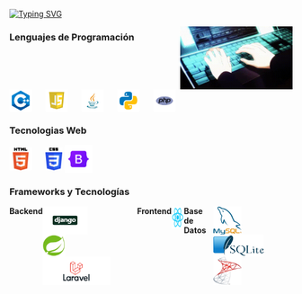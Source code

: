 [![Typing SVG](https://readme-typing-svg.demolab.com?font=Sofadi+One&weight=500&pause=2000&width=435&lines=Bienvenido+a+mi+perfil+de+GitHub)](https://git.io/typing-svg)

<img src="imgs/gif.gif" alt="Gift" align="right" width="200">

### Lenguajes de Programación
<div style="display: inline-block">
<img src="imgs/c++.png" alt="c++" align="center" height="40" width="40" style="margin-right: 20px">
<img src="imgs/javascript.png" alt="javascript" align="center" height="40" width="40" style="margin-right: 20px">
<img src="imgs/java.png" alt="java" align="center" height="40" width="40" style="margin-right: 20px">
<img src="imgs/python.png" alt="python" align="center" height="40" width="40" style="margin-right: 20px">
<img src="imgs/php.png" alt="php" align="center" height="40" width="40" style="margin-right: 20px">
<br>
</div>

### Tecnologias Web
<div style="display: inline-block">
<img src="imgs/html.png" alt="html" align="center" height="40" width="40" style="margin-right: 20px">
<img src="imgs/css.png" alt="css" align="center" height="40" width="30">
<img src="imgs/bootstrap.png" alt="bootstrap" align="center" height="50" width="50"">
<br>
</div>

### Frameworks y Tecnologías

<div style="display: flex; justify-content: center; align-items: flex-start;">
    <strong>Backend</strong>
    <br>
    <div style="display: inline-block">
    <img src="imgs/django.png" alt="django" align="center" height="50" width="80" style="margin-right: 30px">
    <img src="imgs/springboot.png" alt="springboot" align="center" height="40" width="40" style="margin-right: 30px">
    <img src="imgs/laravel.png" alt="laravel" align="center" height="50" width="120">
    <br>
    </div>
    <br>
    <strong>Frontend</strong>
    <br>
    <div style="display: inline-block">
    <img src="imgs/react.png" alt="react" align="center" height="40" width="40">
    <br>
    </div>
    <br>
    <strong>Base de Datos</strong>
    <br>
    <div style="display: inline-block">
    <img src="imgs/mysql.png" alt="mysql" align="center" height="50" width="50" style="margin-right: 30px">
    <img src="imgs/sqlite.png" alt="sqlite" align="center" height="40" width="90" style="margin-right: 30px">
    <img src="imgs/sqlserver.png" alt="sqlserver" align="center" height="50" width="50">
    <br>
    </div>
</div>